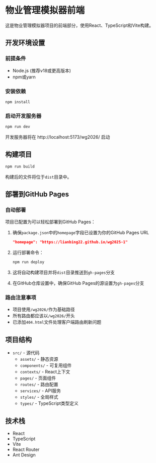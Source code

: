 # 物业管理模拟器前端

这是物业管理模拟器项目的前端部分，使用React、TypeScript和Vite构建。

## 开发环境设置

### 前提条件

- Node.js (推荐v18或更高版本)
- npm或yarn

### 安装依赖

```bash
npm install
```

### 启动开发服务器

```bash
npm run dev
```

开发服务器将在 http://localhost:5173/wg2026/ 启动

## 构建项目

```bash
npm run build
```

构建后的文件将位于`dist`目录中。

## 部署到GitHub Pages

### 自动部署

项目已配置为可以轻松部署到GitHub Pages：

1. 确保`package.json`中的`homepage`字段已设置为你的GitHub Pages URL
   ```json
   "homepage": "https://lianbing22.github.io/wg2025-1"
   ```

2. 运行部署命令：
   ```bash
   npm run deploy
   ```

3. 这将自动构建项目并将`dist`目录推送到`gh-pages`分支

4. 在GitHub仓库设置中，确保GitHub Pages的源设置为`gh-pages`分支

### 路由注意事项

- 项目使用`/wg2026/`作为基础路径
- 所有路由都应该以`/wg2026/`开头
- 已添加`404.html`文件处理客户端路由刷新问题

## 项目结构

- `src/` - 源代码
  - `assets/` - 静态资源
  - `components/` - 可复用组件
  - `contexts/` - React上下文
  - `pages/` - 页面组件
  - `routes/` - 路由配置
  - `services/` - API服务
  - `styles/` - 全局样式
  - `types/` - TypeScript类型定义

## 技术栈

- React
- TypeScript
- Vite
- React Router
- Ant Design
